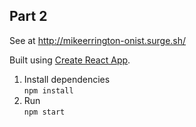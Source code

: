 ## Part 2

See at http://mikeerrington-onist.surge.sh/

Built using [Create React App](https://github.com/facebookincubator/create-react-app).

1. Install dependencies  
  `npm install`
2. Run  
  `npm start`
